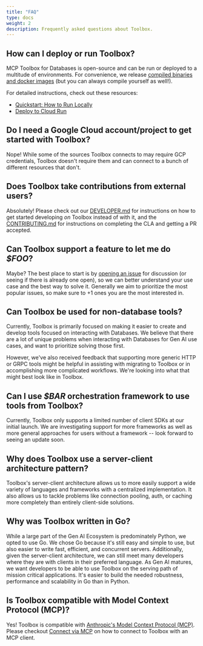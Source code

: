 ```yaml
---
title: "FAQ"
type: docs
weight: 2
description: Frequently asked questions about Toolbox. 
---
```


## How can I deploy or run Toolbox?

MCP Toolbox for Databases is open-source and can be run or deployed to a
multitude of environments. For convenience, we release [compiled binaries and
docker images][release-notes] (but you can always compile yourself as well!).

For detailed instructions, check out these resources:

- [Quickstart: How to Run Locally](../getting-started/local_quickstart.md)
- [Deploy to Cloud Run](../how-to/deploy_toolbox.md)

[release-notes]: https://github.com/googleapis/genai-toolbox/releases/

## Do I need a Google Cloud account/project to get started with Toolbox?

Nope! While some of the sources Toolbox connects to may require GCP credentials,
Toolbox doesn't require them and can connect to a bunch of different resources
that don't.

## Does Toolbox take contributions from external users?

Absolutely! Please check out our [DEVELOPER.md][] for instructions on how to get
started developing _on_ Toolbox instead of with it, and the [CONTRIBUTING.md][]
for instructions on completing the CLA and getting a PR accepted.

[DEVELOPER.md]: https://github.com/googleapis/genai-toolbox/blob/main/DEVELOPER.md
[CONTRIBUTING.MD]: https://github.com/googleapis/genai-toolbox/blob/main/CONTRIBUTING.md

## Can Toolbox support a feature to let me do _$FOO_?

Maybe? The best place to start is by [opening an issue][github-issue] for
discussion (or seeing if there is already one open), so we can better understand
your use case and the best way to solve it. Generally we aim to prioritize the
most popular issues, so make sure to +1 ones you are the most interested in.

[github-issue]: https://github.com/googleapis/genai-toolbox/issues

## Can Toolbox be used for non-database tools?

Currently, Toolbox is primarily focused on making it easier to create and
develop tools focused on interacting with Databases. We believe that there are a
lot of unique problems when interacting with Databases for Gen AI use cases, and
want to prioritize solving those first.  

However, we've also received feedback that supporting more generic HTTP or
GRPC tools might be helpful in assisting with migrating to Toolbox or in
accomplishing more complicated workflows. We're looking into what that might
best look like in Toolbox.

## Can I use _$BAR_ orchestration framework to use tools from Toolbox?

Currently, Toolbox only supports a limited number of client SDKs at our initial
launch. We are investigating support for more frameworks as well as more general
approaches for users without a framework -- look forward to seeing an update
soon.

## Why does Toolbox use a server-client architecture pattern?

Toolbox's server-client architecture allows us to more easily support a wide
variety of languages and frameworks with a centralized implementation. It also
allows us to tackle problems like connection pooling, auth, or caching more
completely than entirely client-side solutions.

## Why was Toolbox written in Go?

While a large part of the Gen AI Ecosystem is predominately Python, we opted to
use Go. We chose Go because it's still easy and simple to use, but also easier
to write fast, efficient, and concurrent servers. Additionally, given the
server-client architecture, we can still meet many developers where they are
with clients in their preferred language. As Gen AI matures, we want developers
to be able to use Toolbox on the serving path of mission critical applications.
It's easier to build the needed robustness, performance and scalability in Go
than in Python.

## Is Toolbox compatible with Model Context Protocol (MCP)?

Yes! Toolbox is compatible with [Anthropic's Model Context Protocol
(MCP)](https://modelcontextprotocol.io/). Please checkout [Connect via
MCP](../how-to/connect_via_mcp.md) on how to connect to Toolbox with an MCP
client.

